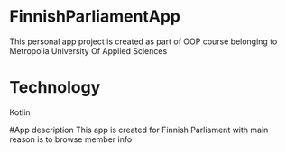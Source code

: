# FinnishParliamentApp
This personal app project is created as part of OOP course belonging to Metropolia University Of Applied Sciences

# Technology
Kotlin

#App description 
This app is created for Finnish Parliament with main reason is to browse member info
